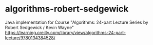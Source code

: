 # algorithms-robert-sedgewick
Java implementation for Course "Algorithms: 24-part Lecture Series by Robert Sedgewick / Kevin Wayne" https://learning.oreilly.com/library/view/algorithms-24-part-lecture/9780134384528/
